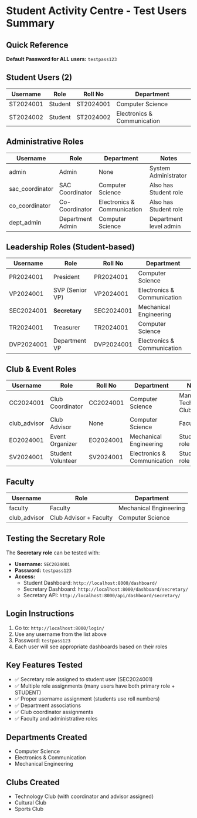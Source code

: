 # Student Activity Centre - Test Users Summary

## Quick Reference

**Default Password for ALL users:** `testpass123`

## Student Users (2)

| Username | Role | Roll No | Department |
|----------|------|---------|------------|
| ST2024001 | Student | ST2024001 | Computer Science |
| ST2024002 | Student | ST2024002 | Electronics & Communication |

## Administrative Roles

| Username | Role | Department | Notes |
|----------|------|------------|-------|
| admin | Admin | None | System Administrator |
| sac_coordinator | SAC Coordinator | Computer Science | Also has Student role |
| co_coordinator | Co-Coordinator | Electronics & Communication | Also has Student role |
| dept_admin | Department Admin | Computer Science | Department level admin |

## Leadership Roles (Student-based)

| Username | Role | Roll No | Department |
|----------|------|---------|------------|
| PR2024001 | President | PR2024001 | Computer Science |
| VP2024001 | SVP (Senior VP) | VP2024001 | Electronics & Communication |
| SEC2024001 | **Secretary** | SEC2024001 | Mechanical Engineering |
| TR2024001 | Treasurer | TR2024001 | Computer Science |
| DVP2024001 | Department VP | DVP2024001 | Electronics & Communication |

## Club & Event Roles

| Username | Role | Roll No | Department | Notes |
|----------|------|---------|------------|-------|
| CC2024001 | Club Coordinator | CC2024001 | Computer Science | Manages Technology Club |
| club_advisor | Club Advisor | None | Computer Science | Faculty role |
| EO2024001 | Event Organizer | EO2024001 | Mechanical Engineering | Student role |
| SV2024001 | Student Volunteer | SV2024001 | Electronics & Communication | Student role |

## Faculty

| Username | Role | Department |
|----------|------|------------|
| faculty | Faculty | Mechanical Engineering |
| club_advisor | Club Advisor + Faculty | Computer Science |

## Testing the Secretary Role

The **Secretary role** can be tested with:

- **Username:** `SEC2024001`
- **Password:** `testpass123`
- **Access:**
  - Student Dashboard: `http://localhost:8000/dashboard/`
  - Secretary Dashboard: `http://localhost:8000/dashboard/secretary/`
  - Secretary API: `http://localhost:8000/api/dashboard/secretary/`

## Login Instructions

1. Go to: `http://localhost:8000/login/`
2. Use any username from the list above
3. Password: `testpass123`
4. Each user will see appropriate dashboards based on their roles

## Key Features Tested

- ✅ Secretary role assigned to student user (SEC2024001)
- ✅ Multiple role assignments (many users have both primary role + STUDENT)
- ✅ Proper username assignment (students use roll numbers)
- ✅ Department associations
- ✅ Club coordinator assignments
- ✅ Faculty and administrative roles

## Departments Created

- Computer Science
- Electronics & Communication
- Mechanical Engineering

## Clubs Created

- Technology Club (with coordinator and advisor assigned)
- Cultural Club
- Sports Club
